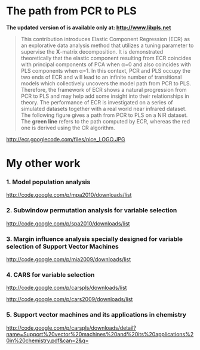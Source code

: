 # The path from PCR to PLS #

**The updated version of is available only at: http://www.libpls.net**


> This contribution introduces Elastic Component Regression (ECR) as an explorative data analysis method that utilizes a tuning parameter to supervise the **X**-matrix decomposition. It is demonstrated theoretically that the elastic component resulting from ECR coincides with principal components of PCA when α=0 and also coincides with PLS components when α=1. In this context, PCR and PLS occupy the two ends of ECR and will lead to an infinite number of transitional models which collectively uncovers the model path from PCR to PLS. Therefore, the framework of ECR shows a natural progression from PCR to PLS and may help add some insight into their relationships in theory. The performance of ECR is investigated on a series of simulated datasets together with a real world near infrared dataset. The following figure gives a path from PCR to PLS on a NIR dataset. The **green line** refers to the path computed by ECR, whereas the red one is derived using the CR algorithm.


http://ecr.googlecode.com/files/nice_LOGO.JPG


# My other work #

### 1. Model population analysis ###

http://code.google.com/p/mpa2010/downloads/list

### 2. Subwindow permutation analysis for variable selection ###

http://code.google.com/p/spa2010/downloads/list

### 3. Margin influence analysis **specially designed** for variable selection of Support Vector Machines ###

http://code.google.com/p/mia2009/downloads/list

### 4. CARS for variable selection ###
http://code.google.com/p/carspls/downloads/list

http://code.google.com/p/cars2009/downloads/list

### 5. Support vector machines and its applications in chemistry ###
http://code.google.com/p/carspls/downloads/detail?name=Support%20vector%20machines%20and%20its%20applications%20in%20chemistry.pdf&can=2&q=




